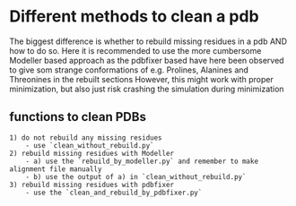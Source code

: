 # Different methods to clean a pdb 
The biggest difference is whether to rebuild missing residues in a pdb 
AND how to do so. 
Here it is recommended to use the more cumbersome Modeller based approach
as the pdbfixer based have here been observed to give som strange 
conformations of e.g. Prolines, Alanines and Threonines in the rebuilt sections
However, this might work with proper minimization, but also just risk 
crashing the simulation during minimization 

## functions to clean PDBs

    1) do not rebuild any missing residues
        - use `clean_without_rebuild.py`
    2) rebuild missing residues with Modeller
        - a) use the `rebuild_by_modeller.py` and remember to make alignment file manually
        - b) use the output of a) in `clean_without_rebuild.py`
    3) rebuild missing residues with pdbfixer 
        - use the `clean_and_rebuild_by_pdbfixer.py` 
        